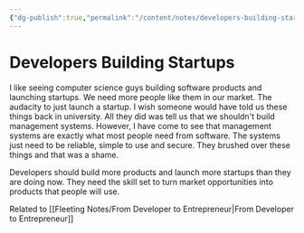 ```yaml
---
{"dg-publish":true,"permalink":"/content/notes/developers-building-startups/"}
---
```


# Developers Building Startups

I like seeing computer science guys building software products and launching startups. We need more people like them in our market. The audacity to just launch a startup. I wish someone would have told us these things back in university. All they did was tell us that we shouldn't build management systems. However, I have come to see that management systems are exactly what most people need from software. The systems just need to be reliable, simple to use and secure. They brushed over these things and that was a shame.

Developers should build more products and launch more startups than they are doing now. They need the skill set to turn market opportunities into products that people will use. 

Related to [[Fleeting Notes/From Developer to Entrepreneur\|From Developer to Entrepreneur]]